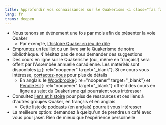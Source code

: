 ```yaml
---
title: Approfondir vos connaissances sur le Quakerisme <i class="fas fa-arrow-circle-right fa-fw color-1-dark-text"></i>
lang: fr
trans: deepen
---
```

* Nous tenons un événement une fois par mois afin de présenter la voie Quaker
  * Par exemple, [l'histoire Quaker en jeu de rôle](/2020/01/14/histoire-quaker.html)
* Empruntez un feuillet ou un livre sur le Quakerisme de notre bibliothèque. N'hésitez pas de nous demander des suggestions
* Des cours en ligne sur le Quakerisme (oui, même en français!) sera offert par l'Assembée annuelle canadienne. Les matériels sont disponibles [ici](https://quaker.ca/publication/introduction-aux-quakers-et-a-leur-culte-non-programme/){: rel="noopener" target="_blank"}. Si ce cours vous intéresse, [contactez-nous](/contact-fr) pour plus de détails
  * En anglais, le [Woodbrooke](https://moodle.woodbrooke.org.uk/?){: rel="noopener" target="_blank"} et [Pendle Hill](https://pendlehill.org/learn/workshops-courses-events/){: rel="noopener" target="_blank"} offrent des cours en ligne au sujet du Quakerisme qui pourraient vous intéresser
* Consultez [liens et histoire](/liens_histoire) pour plus de ressources et des liens à d'autres groupes Quaker, en français et en anglais
  * Cette liste de [podcasts](/nouveau/podcasts-fr) (en anglais) pourrait vous intéresser 
* La meilleure option: demandez à quelqu'un de prendre un café avec vous pour jaser. Rien de mieux que l'expérience personnelle
